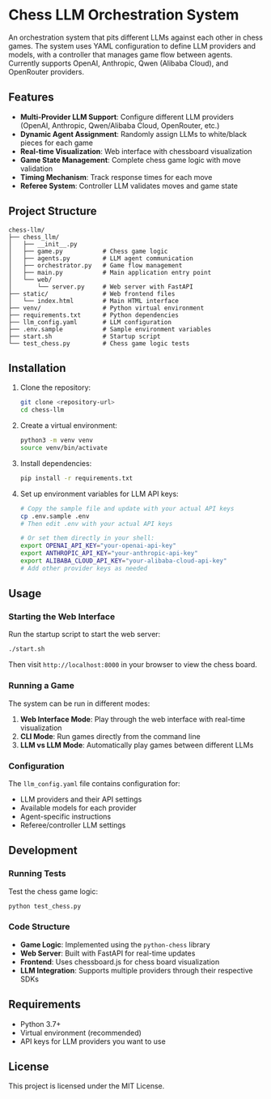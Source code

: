 # Chess LLM Orchestration System

An orchestration system that pits different LLMs against each other in chess games. The system uses YAML configuration to define LLM providers and models, with a controller that manages game flow between agents. Currently supports OpenAI, Anthropic, Qwen (Alibaba Cloud), and OpenRouter providers.

## Features

- **Multi-Provider LLM Support**: Configure different LLM providers (OpenAI, Anthropic, Qwen/Alibaba Cloud, OpenRouter, etc.)
- **Dynamic Agent Assignment**: Randomly assign LLMs to white/black pieces for each game
- **Real-time Visualization**: Web interface with chessboard visualization
- **Game State Management**: Complete chess game logic with move validation
- **Timing Mechanism**: Track response times for each move
- **Referee System**: Controller LLM validates moves and game state

## Project Structure

```
chess-llm/
├── chess_llm/
│   ├── __init__.py
│   ├── game.py           # Chess game logic
│   ├── agents.py         # LLM agent communication
│   ├── orchestrator.py   # Game flow management
│   ├── main.py           # Main application entry point
│   └── web/
│       └── server.py     # Web server with FastAPI
├── static/               # Web frontend files
│   └── index.html        # Main HTML interface
├── venv/                 # Python virtual environment
├── requirements.txt      # Python dependencies
├── llm_config.yaml       # LLM configuration
├── .env.sample           # Sample environment variables
├── start.sh              # Startup script
└── test_chess.py         # Chess game logic tests
```

## Installation

1. Clone the repository:
   ```bash
   git clone <repository-url>
   cd chess-llm
   ```

2. Create a virtual environment:
   ```bash
   python3 -m venv venv
   source venv/bin/activate
   ```

3. Install dependencies:
   ```bash
   pip install -r requirements.txt
   ```

4. Set up environment variables for LLM API keys:
   ```bash
   # Copy the sample file and update with your actual API keys
   cp .env.sample .env
   # Then edit .env with your actual API keys
   
   # Or set them directly in your shell:
   export OPENAI_API_KEY="your-openai-api-key"
   export ANTHROPIC_API_KEY="your-anthropic-api-key"
   export ALIBABA_CLOUD_API_KEY="your-alibaba-cloud-api-key"
   # Add other provider keys as needed
   ```

## Usage

### Starting the Web Interface

Run the startup script to start the web server:
```bash
./start.sh
```

Then visit `http://localhost:8000` in your browser to view the chess board.

### Running a Game

The system can be run in different modes:

1. **Web Interface Mode**: Play through the web interface with real-time visualization
2. **CLI Mode**: Run games directly from the command line
3. **LLM vs LLM Mode**: Automatically play games between different LLMs

### Configuration

The `llm_config.yaml` file contains configuration for:
- LLM providers and their API settings
- Available models for each provider
- Agent-specific instructions
- Referee/controller LLM settings

## Development

### Running Tests

Test the chess game logic:
```bash
python test_chess.py
```

### Code Structure

- **Game Logic**: Implemented using the `python-chess` library
- **Web Server**: Built with FastAPI for real-time updates
- **Frontend**: Uses chessboard.js for chess board visualization
- **LLM Integration**: Supports multiple providers through their respective SDKs

## Requirements

- Python 3.7+
- Virtual environment (recommended)
- API keys for LLM providers you want to use

## License

This project is licensed under the MIT License.